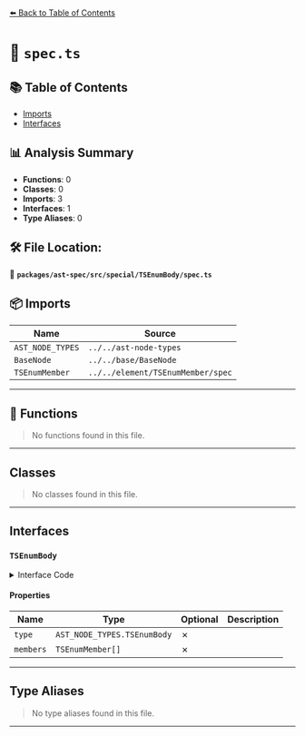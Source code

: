 [⬅️ Back to Table of Contents](../../../../../index.md)

# 📄 `spec.ts`

## 📚 Table of Contents

- [Imports](#imports)
- [Interfaces](#interfaces)

## 📊 Analysis Summary

- **Functions**: 0
- **Classes**: 0
- **Imports**: 3
- **Interfaces**: 1
- **Type Aliases**: 0

## 🛠️ File Location:
📂 **`packages/ast-spec/src/special/TSEnumBody/spec.ts`**

## 📦 Imports

| Name | Source |
|------|--------|
| `AST_NODE_TYPES` | `../../ast-node-types` |
| `BaseNode` | `../../base/BaseNode` |
| `TSEnumMember` | `../../element/TSEnumMember/spec` |


---

## 🔧 Functions

> No functions found in this file.


---

## Classes

> No classes found in this file.


---

## Interfaces

### `TSEnumBody`

<details><summary>Interface Code</summary>

```ts
export interface TSEnumBody extends BaseNode {
  type: AST_NODE_TYPES.TSEnumBody;
  members: TSEnumMember[];
}
```
</details>

#### Properties

| Name | Type | Optional | Description |
|------|------|----------|-------------|
| `type` | `AST_NODE_TYPES.TSEnumBody` | ✗ |  |
| `members` | `TSEnumMember[]` | ✗ |  |


---

## Type Aliases

> No type aliases found in this file.


---